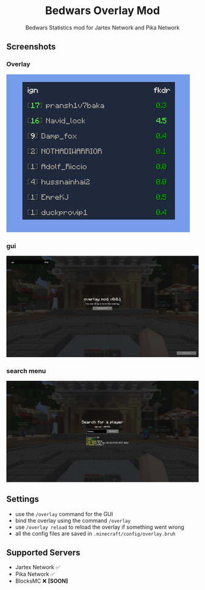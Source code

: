 <div align="center">
<h1>Bedwars Overlay Mod</h1>
<p>Bedwars Statistics mod for Jartex Network and Pika Network</p>
</div>

## Screenshots

### Overlay

![screenshot](/screenshot.png)
### gui
![gui](/gui.png)

### search menu
![menu](/search.png)

## Settings

- use the `/overlay` command for the GUI 
- bind the overlay using the command `/overlay` 
- use `/overlay reload` to reload the overlay if something went wrong 
- all the config files are saved in `.minecraft/config/overlay.bruh`
## Supported Servers

- Jartex Network ✅ 
- Pika Network ✅ 
- BlocksMC ❌ **[SOON]** 
